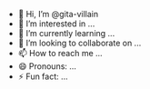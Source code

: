 - 👋 Hi, I’m @gita-villain
- 👀 I’m interested in ...
- 🌱 I’m currently learning ...
- 💞️ I’m looking to collaborate on ...
- 📫 How to reach me ...
- 😄 Pronouns: ...
- ⚡ Fun fact: ...

<!---
gita-villain/gita-villain is a ✨ special ✨ repository because its `README.md` (this file) appears on your GitHub profile.
You can click the Preview link to take a look at your changes.
--->
